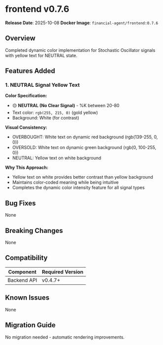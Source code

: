 # frontend v0.7.6

**Release Date**: 2025-10-08
**Docker Image**: `financial-agent/frontend:0.7.6`

## Overview

Completed dynamic color implementation for Stochastic Oscillator signals with yellow text for NEUTRAL state.

## Features Added

### 1. NEUTRAL Signal Yellow Text

**Color Specification:**
- 🟡 **NEUTRAL (No Clear Signal)** - %K between 20-80
- Text color: `rgb(255, 215, 0)` (gold yellow)
- Background: White (for contrast)

**Visual Consistency:**
- OVERBOUGHT: White text on dynamic red background (rgb(139-255, 0, 0))
- OVERSOLD: White text on dynamic green background (rgb(0, 100-255, 0))
- NEUTRAL: Yellow text on white background

**Why This Approach:**
- Yellow text on white provides better contrast than yellow background
- Maintains color-coded meaning while being intuitive
- Completes the dynamic color intensity feature for all signal types

## Bug Fixes

None

## Breaking Changes

None

## Compatibility

| Component | Required Version |
|-----------|-----------------|
| Backend API | v0.4.7+ |

## Known Issues

None

## Migration Guide

No migration needed - automatic rendering improvements.
